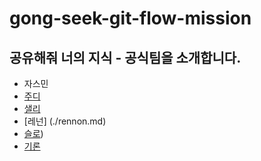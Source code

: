 # gong-seek-git-flow-mission

## 공유해줘 너의 지식 - 공식팀을 소개합니다.

- 자스민
- [주디](./judy/README.md)
- [샐리](/%EC%83%90%EB%A6%AC.md)
- [레넌] (./rennon.md)
- [슬로](./slow.md))
- [기론](./giron.md)
